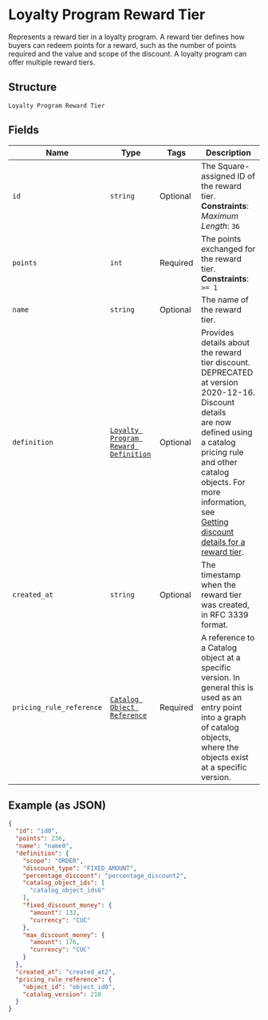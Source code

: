 
# Loyalty Program Reward Tier

Represents a reward tier in a loyalty program. A reward tier defines how buyers can redeem points for a reward, such as the number of points required and the value and scope of the discount. A loyalty program can offer multiple reward tiers.

## Structure

`Loyalty Program Reward Tier`

## Fields

| Name | Type | Tags | Description |
|  --- | --- | --- | --- |
| `id` | `string` | Optional | The Square-assigned ID of the reward tier.<br>**Constraints**: *Maximum Length*: `36` |
| `points` | `int` | Required | The points exchanged for the reward tier.<br>**Constraints**: `>= 1` |
| `name` | `string` | Optional | The name of the reward tier. |
| `definition` | [`Loyalty Program Reward Definition`](../../doc/models/loyalty-program-reward-definition.md) | Optional | Provides details about the reward tier discount. DEPRECATED at version 2020-12-16. Discount details<br>are now defined using a catalog pricing rule and other catalog objects. For more information, see<br>[Getting discount details for a reward tier](https://developer.squareup.com/docs/loyalty-api/loyalty-rewards#get-discount-details). |
| `created_at` | `string` | Optional | The timestamp when the reward tier was created, in RFC 3339 format. |
| `pricing_rule_reference` | [`Catalog Object Reference`](../../doc/models/catalog-object-reference.md) | Required | A reference to a Catalog object at a specific version. In general this is<br>used as an entry point into a graph of catalog objects, where the objects exist<br>at a specific version. |

## Example (as JSON)

```json
{
  "id": "id0",
  "points": 236,
  "name": "name0",
  "definition": {
    "scope": "ORDER",
    "discount_type": "FIXED_AMOUNT",
    "percentage_discount": "percentage_discount2",
    "catalog_object_ids": [
      "catalog_object_ids6"
    ],
    "fixed_discount_money": {
      "amount": 132,
      "currency": "CUC"
    },
    "max_discount_money": {
      "amount": 176,
      "currency": "CUC"
    }
  },
  "created_at": "created_at2",
  "pricing_rule_reference": {
    "object_id": "object_id0",
    "catalog_version": 218
  }
}
```

